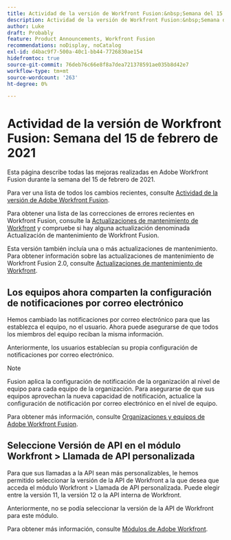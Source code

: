 ```yaml
---
title: Actividad de la versión de Workfront Fusion:&nbsp;Semana del 15 de febrero de 2021
description: Actividad de la versión de Workfront Fusion:&nbsp;Semana del 15 de febrero de 2021
author: Luke
draft: Probably
feature: Product Announcements, Workfront Fusion
recommendations: noDisplay, noCatalog
exl-id: d4bac9f7-500a-40c1-bb44-7726830ae154
hidefromtoc: true
source-git-commit: 76deb76c66e8f8a7dea721378591ae035b8d42e7
workflow-type: tm+mt
source-wordcount: '263'
ht-degree: 0%

---
```


# Actividad de la versión de Workfront Fusion: Semana del 15 de febrero de 2021

Esta página describe todas las mejoras realizadas en Adobe Workfront Fusion durante la semana del 15 de febrero de 2021.

Para ver una lista de todos los cambios recientes, consulte [Actividad de la versión de Adobe Workfront Fusion](../../../product-announcements/product-releases/fusion-release-activity/fusion-release-activity.md).

Para obtener una lista de las correcciones de errores recientes en Workfront Fusion, consulte la [Actualizaciones de mantenimiento de Workfront](https://experienceleague.adobe.com/docs/workfront-known-issues/releases/current-updates.html) y compruebe si hay alguna actualización denominada Actualización de mantenimiento de Workfront Fusion.

Esta versión también incluía una o más actualizaciones de mantenimiento. Para obtener información sobre las actualizaciones de mantenimiento de Workfront Fusion 2.0, consulte [Actualizaciones de mantenimiento de Workfront](https://experienceleague.adobe.com/docs/workfront-known-issues/releases/current-updates.html).

## Los equipos ahora comparten la configuración de notificaciones por correo electrónico

Hemos cambiado las notificaciones por correo electrónico para que las establezca el equipo, no el usuario. Ahora puede asegurarse de que todos los miembros del equipo reciban la misma información.

Anteriormente, los usuarios establecían su propia configuración de notificaciones por correo electrónico.

>[!NOTE]
>
>Fusion aplica la configuración de notificación de la organización al nivel de equipo para cada equipo de la organización. Para asegurarse de que sus equipos aprovechan la nueva capacidad de notificación, actualice la configuración de notificación por correo electrónico en el nivel de equipo.

Para obtener más información, consulte [Organizaciones y equipos de Adobe Workfront Fusion](../../../workfront-fusion/organizations/organizations-and-teams.md).

## Seleccione Versión de API en el módulo Workfront > Llamada de API personalizada

Para que sus llamadas a la API sean más personalizables, le hemos permitido seleccionar la versión de la API de Workfront a la que desea que acceda el módulo Workfront > Llamada de API personalizada. Puede elegir entre la versión 11, la versión 12 o la API interna de Workfront.

Anteriormente, no se podía seleccionar la versión de la API de Workfront para este módulo.

Para obtener más información, consulte [Módulos de Adobe Workfront](../../../workfront-fusion/apps-and-their-modules/workfront-modules.md).
